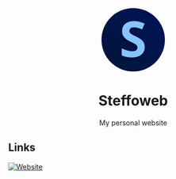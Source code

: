 <div align="center">

<img src="public/avatar.svg" width="128" height="128" alt="" style="border-radius: 100%;">

# Steffoweb

My personal website

</div>

## Links

[![Website](https://img.shields.io/website?url=https%3A%2F%2Fwww.steffo.eu%2F)](https://www.steffo.eu/)
